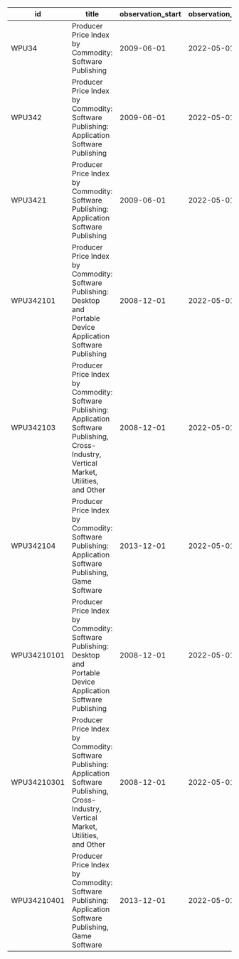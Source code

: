 | id          | title                                                                                                                                          | observation_start   | observation_end   |
|-------------|------------------------------------------------------------------------------------------------------------------------------------------------|---------------------|-------------------|
| WPU34       | Producer Price Index by Commodity: Software Publishing                                                                                         | 2009-06-01          | 2022-05-01        |
| WPU342      | Producer Price Index by Commodity: Software Publishing: Application Software Publishing                                                        | 2009-06-01          | 2022-05-01        |
| WPU3421     | Producer Price Index by Commodity: Software Publishing: Application Software Publishing                                                        | 2009-06-01          | 2022-05-01        |
| WPU342101   | Producer Price Index by Commodity: Software Publishing: Desktop and Portable Device Application Software Publishing                            | 2008-12-01          | 2022-05-01        |
| WPU342103   | Producer Price Index by Commodity: Software Publishing: Application Software Publishing, Cross-Industry, Vertical Market, Utilities, and Other | 2008-12-01          | 2022-05-01        |
| WPU342104   | Producer Price Index by Commodity: Software Publishing: Application Software Publishing, Game Software                                         | 2013-12-01          | 2022-05-01        |
| WPU34210101 | Producer Price Index by Commodity: Software Publishing: Desktop and Portable Device Application Software Publishing                            | 2008-12-01          | 2022-05-01        |
| WPU34210301 | Producer Price Index by Commodity: Software Publishing: Application Software Publishing, Cross-Industry, Vertical Market, Utilities, and Other | 2008-12-01          | 2022-05-01        |
| WPU34210401 | Producer Price Index by Commodity: Software Publishing: Application Software Publishing, Game Software                                         | 2013-12-01          | 2022-05-01        |